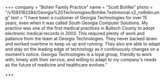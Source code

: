 +++
company = "Bohler Family Practice"
name = "Scott Bohlke"
photo = "/v1593182284/Georgia%20Technologies/Bohlke.Testimonial.v2_nx6nbv.png"
text = "I have been a customer of Georgia Technologies for over 15 years, even when it was called South Georgia Computer Solutions. My practice was one of the first medical practices in Bulloch County to adopt electronic medical records in 2003. This required plenty of work and patience from the team at Georgia Technologies. They never backed down and worked overtime to keep us up and running. They also are able to adapt and stay on the leading edge of technology as it continuously changes on a moment’s notice. Georgia Technologies is a loyal group, friendly to work with, timely with their service, and willing to adapt to my company's needs as the future of medicine and healthcare evolves."

+++

